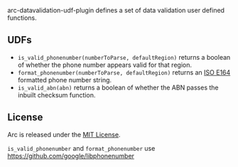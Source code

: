 arc-datavalidation-udf-plugin defines a set of data validation user defined functions.

## UDFs

- `is_valid_phonenumber(numberToParse, defaultRegion)` returns a boolean of whether the phone number appears valid for that region.
- `format_phonenumber(numberToParse, defaultRegion)` returns an [ISO E164](https://en.wikipedia.org/wiki/E.164) formatted phone number string.
- `is_valid_abn(abn)` returns a boolean of whether the ABN passes the inbuilt checksum function.

## License

Arc is released under the [MIT License](https://opensource.org/licenses/MIT).

`is_valid_phonenumber` and `format_phonenumber` use https://github.com/google/libphonenumber
